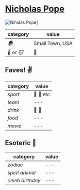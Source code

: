 # [Nicholas Pope](https://github.com/pope410211)

![Niholas Pope](https://avatars2.githubusercontent.com/u/12172658?v=3&s=460)]

| category | value |
|-----------|-------|
| _:house:_ | Small Town, USA |
| _:dog: or :cat:_ | :dragon: |

## Faves! :v:

| category | value |
|----------|--------|
| _sport_  | :football: :basketball: etc |
| _team_   | --- |
| _drink_  | :beer: :wine_glass: |
| _food_   | --- |
| _movie_  | --- |

## Esoteric :crystal_ball:

| category | value |
|----------|-------|
| _zodiac_ | --- |
| _spirit animal_ | --- |
| _celeb birthday_ | --- |

